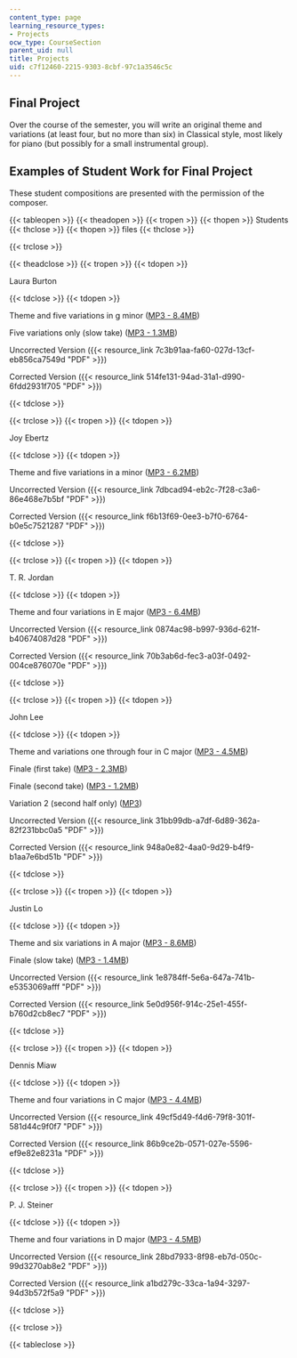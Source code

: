 ```yaml
---
content_type: page
learning_resource_types:
- Projects
ocw_type: CourseSection
parent_uid: null
title: Projects
uid: c7f12460-2215-9303-8cbf-97c1a3546c5c
---
```


Final Project
-------------

Over the course of the semester, you will write an original theme and variations (at least four, but no more than six) in Classical style, most likely for piano (but possibly for a small instrumental group).

Examples of Student Work for Final Project
------------------------------------------

These student compositions are presented with the permission of the composer.

{{< tableopen >}}
{{< theadopen >}}
{{< tropen >}}
{{< thopen >}}
Students
{{< thclose >}}
{{< thopen >}}
files
{{< thclose >}}

{{< trclose >}}

{{< theadclose >}}
{{< tropen >}}
{{< tdopen >}}


Laura Burton


{{< tdclose >}}
{{< tdopen >}}


Theme and five variations in g minor ([MP3 - 8.4MB](/ans7870/21m/21m.302/s05/projects/01LauraBurtonTheme.mp3))

Five variations only (slow take) ([MP3 - 1.3MB](/ans7870/21m/21m.302/s05/projects/02LauraBurtonVari.mp3))

Uncorrected Version ({{< resource_link 7c3b91aa-fa60-027d-13cf-eb856ca7549d "PDF" >}})

Corrected Version ({{< resource_link 514fe131-94ad-31a1-d990-6fdd2931f705 "PDF" >}})


{{< tdclose >}}

{{< trclose >}}
{{< tropen >}}
{{< tdopen >}}


Joy Ebertz


{{< tdclose >}}
{{< tdopen >}}


Theme and five variations in a minor ([MP3 - 6.2MB](/ans7870/21m/21m.302/s05/projects/03JoyEbertz.mp3))

Uncorrected Version ({{< resource_link 7dbcad94-eb2c-7f28-c3a6-86e468e7b5bf "PDF" >}})

Corrected Version ({{< resource_link f6b13f69-0ee3-b7f0-6764-b0e5c7521287 "PDF" >}})


{{< tdclose >}}

{{< trclose >}}
{{< tropen >}}
{{< tdopen >}}


T. R. Jordan


{{< tdclose >}}
{{< tdopen >}}


Theme and four variations in E major ([MP3 - 6.4MB](/ans7870/21m/21m.302/s05/projects/05TRJordan.mp3))

Uncorrected Version ({{< resource_link 0874ac98-b997-936d-621f-b40674087d28 "PDF" >}})

Corrected Version ({{< resource_link 70b3ab6d-fec3-a03f-0492-004ce876070e "PDF" >}})


{{< tdclose >}}

{{< trclose >}}
{{< tropen >}}
{{< tdopen >}}


John Lee


{{< tdclose >}}
{{< tdopen >}}


Theme and variations one through four in C major ([MP3 - 4.5MB](/ans7870/21m/21m.302/s05/projects/06JohnLeeTheme.mp3))

Finale (first take) ([MP3 - 2.3MB](/ans7870/21m/21m.302/s05/projects/07JohnLeeFinale1.mp3))

Finale (second take) ([MP3 - 1.2MB](/ans7870/21m/21m.302/s05/projects/08JohnLeeFinale2.mp3))

Variation 2 (second half only) ([MP3](/ans7870/21m/21m.302/s05/projects/09JohnLeeVariation2.mp3))

Uncorrected Version ({{< resource_link 31bb99db-a7df-6d89-362a-82f231bbc0a5 "PDF" >}})

Corrected Version ({{< resource_link 948a0e82-4aa0-9d29-b4f9-b1aa7e6bd51b "PDF" >}})


{{< tdclose >}}

{{< trclose >}}
{{< tropen >}}
{{< tdopen >}}


Justin Lo


{{< tdclose >}}
{{< tdopen >}}


Theme and six variations in A major ([MP3 - 8.6MB](/ans7870/21m/21m.302/s05/projects/10JustinLoTheme.mp3))

Finale (slow take) ([MP3 - 1.4MB](/ans7870/21m/21m.302/s05/projects/11JustinLoFinale.mp3))

Uncorrected Version ({{< resource_link 1e8784ff-5e6a-647a-741b-e5353069afff "PDF" >}})

Corrected Version ({{< resource_link 5e0d956f-914c-25e1-455f-b760d2cb8ec7 "PDF" >}})


{{< tdclose >}}

{{< trclose >}}
{{< tropen >}}
{{< tdopen >}}


Dennis Miaw


{{< tdclose >}}
{{< tdopen >}}


Theme and four variations in C major ([MP3 - 4.4MB](/ans7870/21m/21m.302/s05/projects/12DennisMiawTheme.mp3))

Uncorrected Version ({{< resource_link 49cf5d49-f4d6-79f8-301f-581d44c9f0f7 "PDF" >}})

Corrected Version ({{< resource_link 86b9ce2b-0571-027e-5596-ef9e82e8231a "PDF" >}})


{{< tdclose >}}

{{< trclose >}}
{{< tropen >}}
{{< tdopen >}}


P. J. Steiner


{{< tdclose >}}
{{< tdopen >}}


Theme and four variations in D major ([MP3 - 4.5MB](/ans7870/21m/21m.302/s05/projects/13PJSteinerTheme.mp3))

Uncorrected Version ({{< resource_link 28bd7933-8f98-eb7d-050c-99d3270ab8e2 "PDF" >}})

Corrected Version ({{< resource_link a1bd279c-33ca-1a94-3297-94d3b572f5a9 "PDF" >}})


{{< tdclose >}}

{{< trclose >}}

{{< tableclose >}}